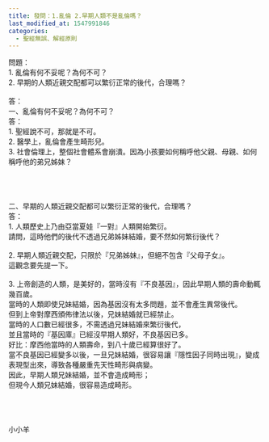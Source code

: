 ```yaml
---
title: 發問：1.亂倫 2.早期人類不是亂倫嗎？
last_modified_at: 1547991846
categories:
  - 聖經無誤、解經原則
---
```


問題：<br>1.	亂倫有何不妥呢？為何不可？<br>2.	早期的人類近親交配都可以繁衍正常的後代，合理嗎？<br><!--more--><br>答：<br>一、亂倫有何不妥呢？為何不可？<br>答：<br>1. 聖經說不可，那就是不可。<br>2. 醫學上，亂倫會產生畸形兒。<br>3. 社會倫理上，整個社會體系會崩潰。因為小孩要如何稱呼他父親、母親、如何稱呼他的弟兄姊妹？<br> <br> <br><br><br>二、早期的人類近親交配都可以繁衍正常的後代，合理嗎？<br>答：<br>1. 人類歷史上乃由亞當夏娃『一對』人類開始繁衍。<br>請問，這時他們的後代不透過兄弟姊妹結婚，要不然如何繁衍後代？<br><br>2.	早期人類近親交配，只限於『兄弟姊妹』，但絕不包含『父母子女』。<br>這觀念要先提一下。<br><br>3.	上帝創造的人類，是美好的，當時沒有『不良基因』，因此早期人類的壽命動輒幾百歲。<br>當時的人類即使兄妹結婚，因為基因沒有太多問題，並不會產生異常後代。<br>但到上帝對摩西頒佈律法以後，兄妹結婚就已經禁止。<br>當時的人口數已經很多，不需透過兄妹結婚來繁衍後代，<br>並且當時的『基因庫』已經沒早期人類好，不良基因已多。<br>好比：摩西他當時的人類壽命，到八十歲已經算很好了。<br>當不良基因已經變多以後，一旦兄妹結婚，很容易讓『隱性因子同時出現』，變成表現型出來，導致各種嚴重先天性畸形與病變。<br>因此，早期人類兄妹結婚，並不會造成畸形；<br>但現今人類兄妹結婚，很容易造成畸形。<br><br><br><br><br>小小羊<br><br><br><br><br><br>
